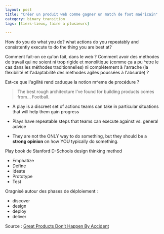 ```yaml
---
layout: post
title: "Créer un produit web comme gagner un match de foot maéricain"
category: binary_transition
tags: [tiers-lieux, faire a plusieurs]

---
```


How do you do what you do?
what actions do you repeatably and consistently execute to do the thing you are best at?

Comment fait-on ce qu'on fait, dans le web ? Comment avoir des méthodes de travail qui ne soient ni trop rigide et monolitique (comme ça a pu ^etre le cas dans les méthodes traditionnelles) ni complètement à l'arrache (la flexibilité et l'adaptabilité des méthodes agiles poussées à l'absurde) ?

<!--more-->

Est-ce que l'agilité rend caduque la notion m^eme de procédure ?

> The best rough architecture I’ve found for building products comes from… Football.

- A play is a discreet set of actionc teams can take in particular situations that will help them gain progress

- Plays have repeatable steps that teams can execute against vs. general advice
- They are not the ONLY way to do something, but they should be a **strong opinion** on how YOU typically do something.


Play book de Stanford D-Schools design thinking method

- Emphatize
- Define
- Ideate
- Prototype
- Test

Oragnisé autour des phases de déploiement :
 - discover
 - design
 - deploy
 - deliver




Source : [Great Products Don’t Happen By Accident][source]

[source]: https://medium.com/@jlax/great-products-dont-happen-by-accident-f46323d8ad94
